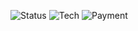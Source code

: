 ![Status](https://img.shields.io/badge/status-in%20progress-yellow)
![Tech](https://img.shields.io/badge/Laravel-RESTful%20API-red)
![Payment](https://img.shields.io/badge/payment-VNPay%20%7C%20Momo-green)
